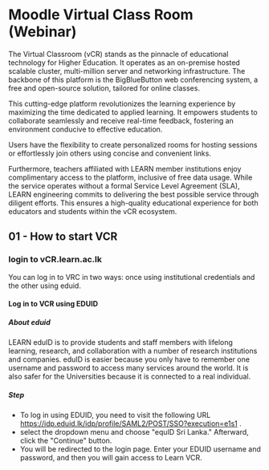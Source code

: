 <h1>Moodle Virtual Class Room (Webinar)</h1>

The Virtual Classroom (vCR) stands as the pinnacle of educational technology for Higher Education. It operates as an on-premise hosted scalable cluster,  multi-million server and networking infrastructure. The backbone of this platform is the BigBlueButton web conferencing system, a free and open-source solution, tailored for online classes.

This cutting-edge platform revolutionizes the learning experience by maximizing the time dedicated to applied learning. It empowers students to collaborate seamlessly and receive real-time feedback, fostering an environment conducive to effective education.

Users have the flexibility to create personalized rooms for hosting sessions or effortlessly join others using concise and convenient links.

Furthermore, teachers affiliated with LEARN member institutions enjoy complimentary access to the platform, inclusive of free data usage. While the service operates without a formal Service Level Agreement (SLA), LEARN engineering commits to delivering the best possible service through diligent efforts. This ensures a high-quality educational experience for both educators and students within the vCR ecosystem.

<h2> 01 - How to start VCR </h2>

<h3>login to vCR.learn.ac.lk </h3>
You can log in to VRC in two ways: once using institutional credentials and the other using eduid.

<h4>Log in to VCR using EDUID</h4>
<h5>About eduid</h5>

LEARN eduID is to provide students and staff members with lifelong learning, research, and collaboration with a number of research institutions and companies. eduID is easier because you only have to remember one username and password to access many services around the world. It is also safer for the Universities because it is connected to a real individual.

<h5>Step</h5>

* To log in using EDUID, you need to visit the following URL https://idp.eduid.lk/idp/profile/SAML2/POST/SSO?execution=e1s1 .
* select the dropdown menu and choose "equID Sri Lanka." Afterward, click the "Continue" button.
* You will be redirected to the login page. Enter your EDUID username and password, and then you will gain access to Learn VCR.




